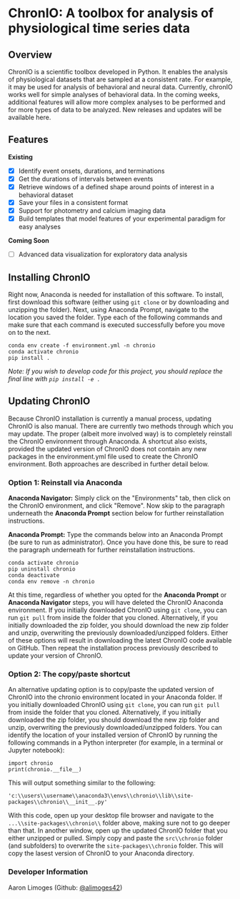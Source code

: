 # ChronIO: A toolbox for analysis of physiological time series data

## Overview
ChronIO is a scientific toolbox developed in Python. It enables the analysis of physiological datasets that are sampled 
at a consistent rate. For example, it may be used for analysis of behavioral and neural data. Currently, chronIO works 
well for simple analyses of behavioral data. In the coming weeks, additional features will allow more complex 
analyses to be performed and for more types of data to be analyzed. 
New releases and updates will be available here.

## Features
**Existing**
 - [x] Identify event onsets, durations, and terminations
 - [x] Get the durations of intervals between events
 - [x] Retrieve windows of a defined shape around points of interest in a behavioral dataset
 - [x] Save your files in a consistent format
 - [x] Support for photometry and calcium imaging data
 - [x] Build templates that model features of your experimental paradigm for easy analyses

**Coming Soon**
 - [ ] Advanced data visualization for exploratory data analysis

## Installing ChronIO
Right now, Anaconda is needed for installation of this software. To install, first download this software 
(either using `git clone` or by downloading and unzipping the folder). Next, using Anaconda Prompt, navigate to 
the location you saved the folder. Type each of the following commands and make sure that each command is executed 
successfully before you move on to the next.

```angular2html
conda env create -f environment.yml -n chronio
conda activate chronio
pip install .
```

_Note: If you wish to develop code for this project, you should replace the final line with `pip install -e .`_

## Updating ChronIO
Because ChronIO installation is currently a manual process, updating ChronIO is also manual. There are currently two 
methods through which you may update. The proper (albeit more involved way) is to completely reinstall the ChronIO 
environment through Anaconda. A shortcut also exists, provided the updated version of ChronIO does not contain any 
new packages in the environment.yml file used to create the ChronIO environment. Both approaches are described in 
further detail below.

### Option 1: Reinstall via Anaconda
**Anaconda Navigator:** Simply click on the "Environments" tab, then click on the ChronIO environment, 
and click "Remove". Now skip to the paragraph underneath the **Anaconda Prompt** section below for further
reinstallation instructions.

**Anaconda Prompt:** Type the commands below into an Anaconda Prompt (be sure to run as administrator). 
Once you have done this, be sure to read the paragraph underneath for further reinstallation instructions.
```angular2html
conda activate chronio
pip uninstall chronio
conda deactivate            
conda env remove -n chronio 
```

At this time, regardless of whether you opted for the **Anaconda Prompt** or **Anaconda Navigator** steps, you will 
have deleted the ChronIO Anaconda environment. 
If you initially downloaded ChronIO using `git clone`, you can run `git pull` from inside the folder that you cloned.
Alternatively, if you initially downloaded the zip folder, you should download the new zip folder and unzip, overwriting 
the previously downloaded/unzipped folders. Either of these options will result in downloading the latest 
ChronIO code available on GitHub.
Then repeat the installation process previously described to update your version of ChronIO.


### Option 2: The copy/paste shortcut
An alternative updating option is to copy/paste the updated version of ChronIO into the chronio environment located 
in your Anaconda folder. If you initially downloaded ChronIO using `git clone`, you can run `git pull` from inside the 
folder that you cloned.
Alternatively, if you initially downloaded the zip folder, you should download the new zip folder and unzip, overwriting 
the previously downloaded/unzipped folders. You can identify the location of your installed version of 
ChronIO by running the following commands in a Python interpreter (for example, in a terminal or Jupyter notebook):

```angular2html
import chronio
print(chronio.__file__)
```
This will output something similar to the following:
```angular2html
'c:\\users\\username\\anaconda3\\envs\\chronio\\lib\\site-packages\\chronio\\__init__.py'
```
With this code, open up your desktop file browser and navigate to the `...\\site-packages\\chronio\\` folder above,
making sure not to go deeper than that.
In another window, open up the updated ChronIO folder that you either unzipped or pulled. Simply copy and paste the 
`src\\chronio` folder (and subfolders) to overwrite the `site-packages\\chronio` folder. 
This will copy the lasest version of ChronIO to your Anaconda directory.

### Developer Information
Aaron Limoges (Github: [@alimoges42](https://github.com/alimoges42))
